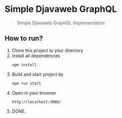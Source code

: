 # Simple Djavaweb GraphQL
> Simple Djavaweb GraphQL Implementation

## How to run?
1. Clone this project to your directory
2. Install all dependencies
    ```bash
    npm install
    ```
3. Build and start project by
    ```bash
    npm run start
    ```
4. Open in your browser
    ```bash
    http://localhost:3000/
    ```
5. DONE.
